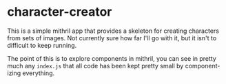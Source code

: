 # character-creator

This is a simple mithril app that provides a skeleton for creating characters from sets of images. Not currently sure how far I'll go with it, but it isn't to difficult to keep running.

The point of this is to explore components in mithril, you can see in pretty much any `index.js` that all code has been kept pretty small by component-izing everything. 
